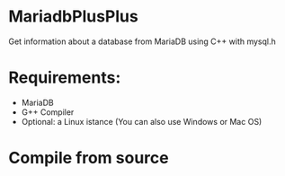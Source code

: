 # MariadbPlusPlus

Get information about a database from MariaDB using C++ with mysql.h

# Requirements:
- MariaDB
- G++ Compiler
- Optional: a Linux istance (You can also use Windows or Mac OS)

# Compile from source
